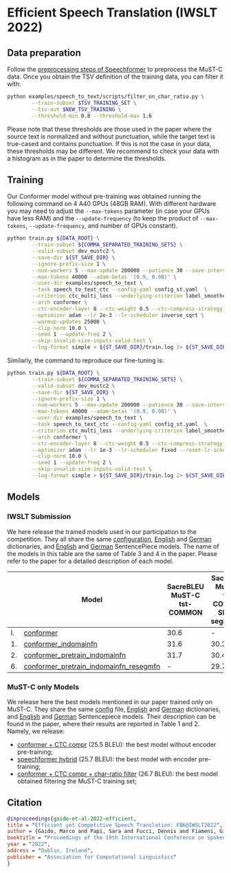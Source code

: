 # Efficient Speech Translation (IWSLT 2022)

## Data preparation

Follow the [preprocessing steps of Speechformer](SPEECHFORMER.md#preprocessing) to preprocess the MuST-C data.
Once you obtain the TSV definition of the training data, you can filter it with:

```bash
python examples/speech_to_text/scripts/filter_on_char_ratio.py \
        --train-subset $TSV_TRAINING_SET \
        --tsv-out $NEW_TSV_TRAINING \
        --threshold-min 0.8 --threshold-max 1.6
```

Please note that these thresholds are those used in the paper where the source text is
normalized and without punctuation, while the target text is true-cased and contains punctuation. If this
is not the case in your data, these thresholds may be different.
We recommend to check your data with a histogram as in the paper to determine the thresholds.

## Training

Our Conformer model without pre-training was obtained running the following command
on 4 A40 GPUs (48GB RAM). With different hardware you may need to adjust the `--max-tokens` parameter
(in case your GPUs have less RAM) and the `--update-frequency` 
(to keep the product of `--max-tokens`, `--update-frequency`, and number of GPUs constant).


```bash
python train.py ${DATA_ROOT} \
        --train-subset ${COMMA_SEPARATED_TRAINING_SETS} \
	    --valid-subset dev_mustc2 \
        --save-dir ${ST_SAVE_DIR} \
	    --ignore-prefix-size 1 \
        --num-workers 5 --max-update 200000 --patience 30 --save-interval-updates 1000 \
        --max-tokens 40000 --adam-betas '(0.9, 0.98)' \
        --user-dir examples/speech_to_text \
        --task speech_to_text_ctc --config-yaml config_st.yaml  \
        --criterion ctc_multi_loss --underlying-criterion label_smoothed_cross_entropy --label-smoothing 0.1 \
        --arch conformer \
        --ctc-encoder-layer 8 --ctc-weight 0.5 --ctc-compress-strategy avg \
        --optimizer adam --lr 2e-3 --lr-scheduler inverse_sqrt \
        --warmup-updates 25000 \
        --clip-norm 10.0 \
        --seed 1 --update-freq 2 \
        --skip-invalid-size-inputs-valid-test \
        --log-format simple > ${ST_SAVE_DIR}/train.log 2> ${ST_SAVE_DIR}/train.err
```

Similarly, the command to reproduce our fine-tuning is:

```bash
python train.py ${DATA_ROOT} \
        --train-subset ${COMMA_SEPARATED_TRAINING_SETS} \
	    --valid-subset dev_mustc2 \
        --save-dir ${ST_SAVE_DIR} \
	    --ignore-prefix-size 1 \
        --num-workers 5 --max-update 200000 --patience 30 --save-interval-updates 1000 \
        --max-tokens 40000 --adam-betas '(0.9, 0.98)' \
        --user-dir examples/speech_to_text \
        --task speech_to_text_ctc --config-yaml config_st.yaml  \
        --criterion ctc_multi_loss --underlying-criterion label_smoothed_cross_entropy --label-smoothing 0.1 \
        --arch conformer \
        --ctc-encoder-layer 8 --ctc-weight 0.5 --ctc-compress-strategy avg \
        --optimizer adam --lr 1e-3 --lr-scheduler fixed --reset-lr-scheduler --reset-optimizer --reset-dataloader \
        --clip-norm 10.0 \
        --seed 1 --update-freq 2 \
        --skip-invalid-size-inputs-valid-test \
        --log-format simple > ${ST_SAVE_DIR}/train.log 2> ${ST_SAVE_DIR}/train.err
```


## Models

### IWSLT Submission

We here release the trained models used in our participation to the competition.
They all share the same [configuration](https://drive.google.com/file/d/1xkmIxVs7qXgqqTAWXq0Cy1PCiGKL6gpx/view?usp=sharing),
[English](https://drive.google.com/file/d/125QgkB0YrcqKVBHwtizxZgt6FOkWPnt2/view?usp=sharing) and 
[German](https://drive.google.com/file/d/1zu0XFgRCUtCPz_okeModLizjW_QBZHF5/view?usp=sharing) dictionaries,
and [English](https://drive.google.com/file/d/1hB2djsdj2jj6-TXSScfnhw_F55m4XyZt/view?usp=sharing) and 
[German](https://drive.google.com/file/d/1bBKjG8KXJ3LfsHJrdAiAasF7V26otzmr/view?usp=sharing)
SentencePiece models.
The name of the models in this table are the same of Table 3 and 4 in the paper.
Please refer to the paper for a detailed description of each model.


| | Model | SacreBLEU MuST-C tst-COMMON | SacreBLEU MuST-C tst-COMMON SHAS-segmented |
|---|---|---|---|
| I. | [conformer](https://drive.google.com/file/d/1xreJg9fTb2Y0NRa1tHu0I9smzEpAsBX5/view?usp=sharing) | 30.6  | - |
| 1. | [conformer_indomainfn](https://drive.google.com/file/d/1QqwvAz07HCO2gvDBILfpthVWTi98XngY/view?usp=sharing) | 31.6  | 30.3 |
| 2. | [conformer_pretrain_indomainfn](https://drive.google.com/file/d/1Q8tlaBh5xiFEwGU7YGpuyB3K7c-OWq-p/view?usp=sharing) | 31.7 | 30.4 |
| 6. | [conformer_pretrain_indomainfn_resegmfn](https://drive.google.com/file/d/11A4nJxUuCe7VDH-trJN4uDp4XgIk50Gd/view?usp=sharing) | - | 29.7 |

### MuST-C only Models

We release here the best models mentioned in our paper trained only on MuST-C.
They share the same [config](https://drive.google.com/file/d/1ODBDkqdVjUKZmRivkT5_Iecc2KfYGzQj/view?usp=sharing)
file, [English](https://drive.google.com/file/d/19F1LLQfZsbv_KdBOCIo9zIPXixQBEdKM/view?usp=sharing)
and [German](https://drive.google.com/file/d/1GPhKDS9235tWFtNOJlFXXk2nlYtjqpqq/view?usp=sharing)
dictionaries, and 
[English](https://drive.google.com/file/d/1DdrERury5BNlGpWHE20KwTLNd6WQhGkl/view?usp=sharing)
and [German](https://drive.google.com/file/d/1C-y1zQ4DL1qhqgaQKiS3FK7fupygkpzq/view?usp=sharing)
Sentencepiece models.
Their description can be found in the paper, where  their results are reported in Table 1 and 2.
Namely, we release:

 - [conformer + CTC compr](https://drive.google.com/file/d/10sCbfFfgmkYKsV-kjMvyiZj8ZZYc-11v/view?usp=sharing) (25.5 BLEU): the best model without encoder pre-training;
 - [speechformer hybrid](https://drive.google.com/file/d/1RJPMmwg23tOL-H7ObPUACna603Vf0-yT/view?usp=sharing) (25.7 BLEU): the best model with encoder pre-training;
 - [conformer + CTC compr + char-ratio filter](https://drive.google.com/file/d/1pQAKYTCwi0dcBqWcD48TWKnSAj4k0dTK/view?usp=sharing) (26.7 BLEU): the best model obtained filtering the MuST-C training set; 

## Citation

```bibtex
@inproceedings{gaido-et-al-2022-efficient,
title = "Efficient yet Competitive Speech Translation: FBK@IWSLT2022",
author = {Gaido, Marco and Papi, Sara and Fucci, Dennis and Fiameni, Giuseppe and Negri, Matteo and Turchi, Marco},
booktitle = "Proceedings of the 19th International Conference on Spoken Language Translation (IWSLT 2022)",
year = "2022",
address = "Dublin, Ireland",
publisher = "Association for Computational Linguistics"
}
```